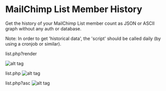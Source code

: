 # MailChimp List Member History
Get the history of your MailChimp List member count as JSON or ASCII graph without any auth or database.

Note: In order to get 'historical data', the 'script' should be called daily (by using a cronjob or similar).


list.php?render

![alt tag](https://i.imgur.com/y0NY9o0.png)

list.php
![alt tag](https://i.imgur.com/hZIWDgC.png)

list.php?asc
![alt tag](https://i.imgur.com/aku63OL.png)



